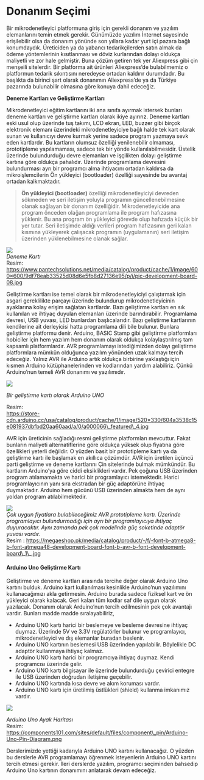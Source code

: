 # Donanım Seçimi

Bir mikrodenetleyici platformuna giriş için gerekli donanım ve yazılım elemanlarını temin etmek gerekir. Günümüzde yazılım İnternet sayesinde erişilebilir olsa da donanım yönünde son yıllara kadar yurt içi pazara bağlı konumdaydık. Üreticiden ya da yabancı tedarikçilerden satın almak da ödeme yöntemlerinin kısıtlanması ve döviz kurlarından dolayı oldukça maliyetli ve zor hale gelmiştir. Buna çözüm getiren tek yer Aliexpress gibi çin menşeili sitelerdir. Bir platforma ait ürünleri Aliexpress’de bulabilmemiz o platformun tedarik sıkıntısını neredeyse ortadan kaldırır durumdadır.  Bu başlıkta da birinci şart olarak donanımın Aliexpress’de ya da Türkiye pazarında bulunabilir olmasına göre konuya dahil edeceğiz.

**Deneme Kartları ve Geliştirme Kartları**

Mikrodenetleyici eğitim kartlarını iki ana sınıfa ayırmak istersek bunları deneme kartları ve geliştirme kartları olarak ikiye ayırırız. Deneme kartları eski usul olup üzerinde tuş takımı, LCD ekran, LED, buzzer gibi birçok elektronik elemanı üzerindeki mikrodenetleyiciye bağlı halde tek kart olarak sunan ve kullanıcıyı devre kurmak yerine sadece program yazmaya sevk eden kartlardır. Bu kartların olumsuz özelliği yenilenebilir olmaması, prototipleme yapılamaması, sadece tek bir yönde kullanılabilmesidir. Üstelik üzerinde bulundurduğu devre elemanları ve işçilikten dolayı geliştirme kartına göre oldukça pahalıdır. Üzerinde programlama devresini bulundurması ayrı bir programcı alma ihtiyacını ortadan kaldırsa da mikroişlemcilerin Ön yükleyici \(bootloader\) özelliği sayesinde bu avantaj ortadan kalkmaktadır.

> **Ön yükleyici \(bootloader\)** özelliği mikrodenetleyiciyi devreden sökmeden ve seri iletişim yoluyla programın güncellenebilmesine olanak sağlayan bir donanım özelliğidir. Mikrodenetleyicide ana program önceden olağan programlama ile program hafızasına yüklenir. Bu ana program ön yükleyici görevde olup hafızada küçük bir yer tutar. Seri iletişimde aldığı verileri program hafızasının geri kalan kısmına yükleyerek çalışacak programın \(uygulamanın\) seri iletişim üzerinden yüklenebilmesine olanak sağlar.

![](http://www.lojikprob.com/wp-content/uploads/2018/08/pic-development-board-08-300x300.jpg)  
_Deneme Kartı_  
Resim: https://www.pantechsolutions.net/media/catalog/product/cache/1/image/600×600/9df78eab33525d08d6e5fb8d27136e95/p/i/pic-development-board-08.jpg

Geliştirme kartları ise temel olarak bir mikrodenetleyiciyi çalıştırmak için asgari gereklilikte parçayı üzerinde bulundurup mikrodenetleyicinin ayaklarına kolay erişim sağlatan kartlardır. Bazı geliştirme kartları en sık kullanılan ve ihtiyaç duyulan elemanları üzerinde barındırabilir. Programlama devresi, USB yuvası, LED bunlardan başlıcalarıdır. Bazı geliştirme kartlarının kendilerine ait derleyicisi hatta programlama dili bile bulunur. Bunlara geliştirme platformu denir. Arduino, BASIC Stamp gibi geliştirme platformları hobiciler için hem yazılım hem donanım olarak oldukça kolaylaştırılmış tam kapsamlı platformlardır. AVR programlamayı istediğimizden dolayı geliştirme platformlara mümkün olduğunca yazılım yönünden uzak kalmayı tercih edeceğiz. Yalnız AVR ile Arduino artık oldukça birbirine yaklaştığı için kısmen Arduino kütüphanelerinden ve kodlarından yardım alabiliriz. Çünkü Arduino’nun temeli AVR donanımı ve yazılımıdır.

![](http://www.lojikprob.com/wp-content/uploads/2018/08/a000066_featured_4-300x190.jpg)

_Bir geliştirme kartı olarak Arduino UNO_

Resim:  
https://store-cdn.arduino.cc/usa/catalog/product/cache/1/image/520×330/604a3538c15e081937dbfbd20aa60aad/a/0/a000066\_featured\_4.jpg

AVR için üreticinin sağladığı resmi geliştirme platformları mevcuttur. Fakat bunların maliyeti alternatiflerine göre oldukça yüksek olup fiyatına göre özellikleri yeterli değildir. O yüzden basit bir prototipleme kartı ya da geliştirme kartı ile başlamak en akıllıca çözümdür. AVR için üretilen üçüncü parti geliştirme ve deneme kartlarını Çin sitelerinde bulmak mümkündür. Bu kartların Arduino’ya göre ciddi eksiklikleri vardır. Pek çoğuna USB üzerinden program atılamamakta ve harici bir programlayıcı istemektedir. Harici programlayıcının yanı sıra ekstradan bir güç adaptörüne ihtiyaç duymaktadır. Arduino hem gücünü USB üzerinden almakta hem de aynı yoldan program atılabilmektedir.

![](http://www.lojikprob.com/wp-content/uploads/2018/08/font-b-atmega8-b-font-atmega48-development-board-font-b-avr-b-font-development-board_1_-300x300.jpg)  
_Çok uygun fiyatlara bulabileceğimiz AVR prototipleme kartı. Üzerinde programlayıcı bulundurmadığı için ayrı bir programlayıcıya ihtiyaç duyuracaktır. Aynı zamanda pek çok modelinde güç soketinde adaptör yuvası vardır._   
Resim : https://megaeshop.pk/media/catalog/product/-/f/-font-b-atmega8-b-font-atmega48-development-board-font-b-avr-b-font-development-board\_1\_.jpg

#### Arduino Uno Geliştirme Kartı

Geliştirme ve deneme kartları arasında tercihe değer olarak Arduino Uno kartını bulduk. Arduino kart kullanılması kesinlikle Arduino’nun yazılımını kullanacağımızı akla getirmesin. Arduino burada sadece fiziksel kart ve ön yükleyici olarak kalacak. Geri kalan tüm kodlar saf dile uygun olarak yazılacak. Donanım olarak Arduino’nun tercih edilmesinin pek çok avantajı vardır. Bunları madde madde sıralayabiliriz,

* Arduino UNO kartı harici bir beslemeye ve besleme devresine ihtiyaç duymaz. Üzerinde 5V ve 3.3V regülatörler bulunur ve programlayıcı, mikrodenetleyici ve dış elemanlar buradan beslenir.
* Arduino UNO kartının beslemesi USB üzerinden yapılabilir. Böylelikle DC adaptör kullanmaya ihtiyaç kalmaz.
* Arduino UNO kartı harici bir programcıya ihtiyaç duymaz. Kendi programcısı üzerinde gelir.
* Arduino UNO kartı bilgisayar ile üzerinde bulundurduğu çevirici entegre ile USB üzerinden doğrudan iletişime geçebilir.
* Arduino UNO kartında kısa devre ve akım koruması vardır.
* Arduino UNO kartı için üretilmiş üstlükleri \(shield\) kullanma imkanımız vardır.

![](http://www.lojikprob.com/wp-content/uploads/2018/08/Arduino-Uno-Pin-Diagram.png)

_Arduino Uno Ayak Haritası_   
Resim: https://components101.com/sites/default/files/component\_pin/Arduino-Uno-Pin-Diagram.png

Derslerimizde yettiği kadarıyla Arduino UNO kartını kullanacağız. O yüzden bu derslerle AVR programlamayı öğrenmek isteyenlerin Arduino UNO kartını tercih etmesi gerekir.  İleri derslerde yazılım, programcı seçiminden bahsedip Arduino Uno kartının donanımını anlatarak devam edeceğiz.

